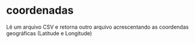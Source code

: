 # coordenadas
Lê um arquivo CSV e retorna outro arquivo acrescentando as coordendas geográficas (Latitude e Longitude)
